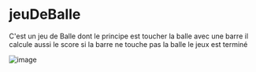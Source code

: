 # jeuDeBalle
C'est un jeu de Balle dont le principe est toucher la balle avec une barre il calcule aussi le score si la barre ne touche pas la balle le jeux est terminé 

![image](https://user-images.githubusercontent.com/46218123/57970229-676beb00-796e-11e9-95a0-868d4a7ba885.png)


